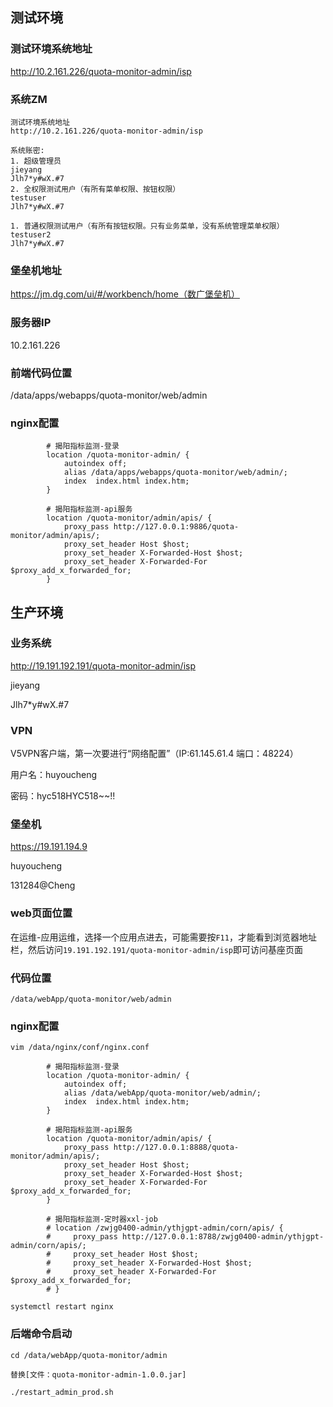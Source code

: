 



## 测试环境

### 测试环境系统地址

http://10.2.161.226/quota-monitor-admin/isp

### 系统ZM

```
测试环境系统地址
http://10.2.161.226/quota-monitor-admin/isp

系统账密:
1. 超级管理员
jieyang
Jlh7*y#wX.#7
2. 全权限测试用户（有所有菜单权限、按钮权限）
testuser
Jlh7*y#wX.#7

1. 普通权限测试用户（有所有按钮权限。只有业务菜单，没有系统管理菜单权限）
testuser2
Jlh7*y#wX.#7
```

### 堡垒机地址

https://jm.dg.com/ui/#/workbench/home（数广堡垒机）

### 服务器IP

10.2.161.226

### 前端代码位置

/data/apps/webapps/quota-monitor/web/admin

### nginx配置

```
		# 揭阳指标监测-登录
        location /quota-monitor-admin/ {
            autoindex off;
            alias /data/apps/webapps/quota-monitor/web/admin/;
            index  index.html index.htm;
        }

        # 揭阳指标监测-api服务         
        location /quota-monitor/admin/apis/ {
            proxy_pass http://127.0.0.1:9886/quota-monitor/admin/apis/;
            proxy_set_header Host $host;
            proxy_set_header X-Forwarded-Host $host;
            proxy_set_header X-Forwarded-For $proxy_add_x_forwarded_for;
        }
```



## 生产环境

### 业务系统

http://19.191.192.191/quota-monitor-admin/isp

jieyang

Jlh7*y#wX.#7

### VPN

V5VPN客户端，第一次要进行“网络配置”（IP:61.145.61.4 端口：48224）

用户名：huyoucheng

密码：hyc518HYC518~~!!

### 堡垒机

https://19.191.194.9

huyoucheng

131284@Cheng

### web页面位置

在运维-应用运维，选择一个应用点进去，可能需要按`F11`，才能看到浏览器地址栏，然后访问`19.191.192.191/quota-monitor-admin/isp`即可访问基座页面 

### 代码位置

```
/data/webApp/quota-monitor/web/admin
```

### nginx配置

```
vim /data/nginx/conf/nginx.conf
```

```
 		# 揭阳指标监测-登录
        location /quota-monitor-admin/ {
            autoindex off;
            alias /data/webApp/quota-monitor/web/admin/;
            index  index.html index.htm;
        }

        # 揭阳指标监测-api服务         
        location /quota-monitor/admin/apis/ {
            proxy_pass http://127.0.0.1:8888/quota-monitor/admin/apis/;
            proxy_set_header Host $host;
            proxy_set_header X-Forwarded-Host $host;
            proxy_set_header X-Forwarded-For $proxy_add_x_forwarded_for;
        }

        # 揭阳指标监测-定时器xxl-job  
        # location /zwjg0400-admin/ythjgpt-admin/corn/apis/ {
        #     proxy_pass http://127.0.0.1:8788/zwjg0400-admin/ythjgpt-admin/corn/apis/;
        #     proxy_set_header Host $host;
        #     proxy_set_header X-Forwarded-Host $host;
        #     proxy_set_header X-Forwarded-For $proxy_add_x_forwarded_for;
        # }
```

```
systemctl restart nginx
```

### 后端命令启动

```
cd /data/webApp/quota-monitor/admin

替换[文件：quota-monitor-admin-1.0.0.jar]

./restart_admin_prod.sh 
```

